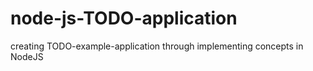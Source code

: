 # node-js-TODO-application

creating TODO-example-application through implementing concepts in NodeJS 
